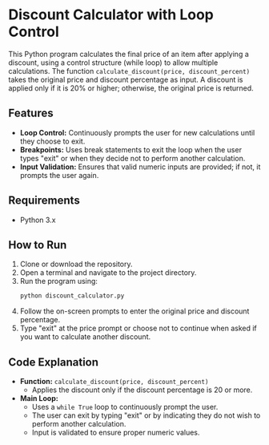 # Discount Calculator with Loop Control

This Python program calculates the final price of an item after applying a discount, using a control structure (while loop) to allow multiple calculations. The function `calculate_discount(price, discount_percent)` takes the original price and discount percentage as input. A discount is applied only if it is 20% or higher; otherwise, the original price is returned.

## Features

- **Loop Control:** Continuously prompts the user for new calculations until they choose to exit.
- **Breakpoints:** Uses break statements to exit the loop when the user types "exit" or when they decide not to perform another calculation.
- **Input Validation:** Ensures that valid numeric inputs are provided; if not, it prompts the user again.

## Requirements

- Python 3.x

## How to Run

1. Clone or download the repository.
2. Open a terminal and navigate to the project directory.
3. Run the program using:
    ```bash
    python discount_calculator.py
    ```
4. Follow the on-screen prompts to enter the original price and discount percentage.
5. Type "exit" at the price prompt or choose not to continue when asked if you want to calculate another discount.

## Code Explanation

- **Function:** `calculate_discount(price, discount_percent)`
  - Applies the discount only if the discount percentage is 20 or more.
- **Main Loop:**
  - Uses a `while True` loop to continuously prompt the user.
  - The user can exit by typing "exit" or by indicating they do not wish to perform another calculation.
  - Input is validated to ensure proper numeric values.

